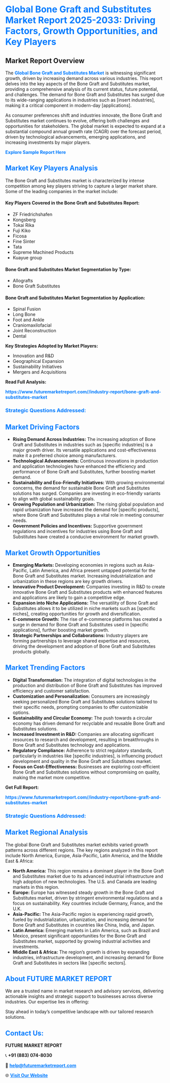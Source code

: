 <h1 style="color: #007BFF;">Global Bone Graft and Substitutes Market Report 2025-2033: Driving Factors, Growth Opportunities, and Key Players</h1>

<section id="overview">
<h2>Market Report Overview</h2>
<p>The <a href="https://www.futuremarketreport.com//industry-report/bone-graft-and-substitutes-market" style="color: #007BFF; text-decoration: none;"><strong>Global Bone Graft and Substitutes Market</strong></a> is witnessing significant growth, driven by increasing demand across various industries. This report delves into the key aspects of the Bone Graft and Substitutes market, providing a comprehensive analysis of its current status, future potential, and challenges. The demand for Bone Graft and Substitutes has surged due to its wide-ranging applications in industries such as [insert industries], making it a critical component in modern-day [applications].</p>
<p>As consumer preferences shift and industries innovate, the Bone Graft and Substitutes market continues to evolve, offering both challenges and opportunities for stakeholders. The global market is expected to expand at a substantial compound annual growth rate (CAGR) over the forecast period, driven by technological advancements, emerging applications, and increasing investments by major players.</p>
</section>

<section id="overview">
<p><a href="https://www.futuremarketreport.com//request-sample/reportId=45778" style="color: #007BFF; text-decoration: none;"><strong>Explore Sample Report Here</strong></a></p>
</section>

<section id="key-players">
<h2 style="color: #007BFF;">Market Key Players Analysis</h2>
<p>The Bone Graft and Substitutes market is characterized by intense competition among key players striving to capture a larger market share. Some of the leading companies in the market include:</p>
<h4>Key Players Covered in the Bone Graft and Substitutes Report:</h4>
<ul><li>ZF Friedrichshafen</li><li>Kongsberg</li><li>Tokai Rika</li><li>Fuji Kiko</li><li>Ficosa</li><li>Fine Sinter</li><li>Tata</li><li>Supreme Machined Products</li><li>Kuayue group</li></ul>
<h4>Bone Graft and Substitutes Market Segmentation by Type:</h4>
<ul><li>Allografts</li><li>Bone Graft Substitutes</li></ul>

<h4>Bone Graft and Substitutes Market Segmentation by Application:</h4>
<ul><li>Spinal Fusion</li><li>Long Bone</li><li>Foot and Ankle</li><li>Craniomaxilofacial</li><li>Joint Reconstruction</li><li>Dental</li></ul>
<p><strong>Key Strategies Adopted by Market Players:</strong></p>
<ul>
<li>Innovation and R&D</li>
<li>Geographical Expansion</li>
<li>Sustainability Initiatives</li>
<li>Mergers and Acquisitions</li>
</ul>
</section>

<section>
<p><strong>Read Full Analysis: </strong></p><a href="https://www.futuremarketreport.com//industry-report/bone-graft-and-substitutes-market" style="color: #007BFF; text-decoration: none;"><strong>https://www.futuremarketreport.com//industry-report/bone-graft-and-substitutes-market</strong></a>
<h3 style="color: #007BFF;">Strategic Questions Addressed:</h3>
</section>

<section id="driving-factors">
<h2 style="color: #007BFF;">Market Driving Factors</h2>
<ul>
<li><strong>Rising Demand Across Industries:</strong> The increasing adoption of Bone Graft and Substitutes in industries such as [specific industries] is a major growth driver. Its versatile applications and cost-effectiveness make it a preferred choice among manufacturers.</li>
<li><strong>Technological Advancements:</strong> Continuous innovations in production and application technologies have enhanced the efficiency and performance of Bone Graft and Substitutes, further boosting market demand.</li>
<li><strong>Sustainability and Eco-Friendly Initiatives:</strong> With growing environmental concerns, the demand for sustainable Bone Graft and Substitutes solutions has surged. Companies are investing in eco-friendly variants to align with global sustainability goals.</li>
<li><strong>Growing Population and Urbanization:</strong> The rising global population and rapid urbanization have increased the demand for [specific products], where Bone Graft and Substitutes plays a vital role in meeting consumer needs.</li>
<li><strong>Government Policies and Incentives:</strong> Supportive government regulations and incentives for industries using Bone Graft and Substitutes have created a conducive environment for market growth.</li>
</ul>
</section>

<section id="growth-opportunities">
<h2 style="color: #007BFF;">Market Growth Opportunities</h2>
<ul>
<li><strong>Emerging Markets:</strong> Developing economies in regions such as Asia-Pacific, Latin America, and Africa present untapped potential for the Bone Graft and Substitutes market. Increasing industrialization and urbanization in these regions are key growth drivers.</li>
<li><strong>Innovative Product Development:</strong> Companies investing in R&D to create innovative Bone Graft and Substitutes products with enhanced features and applications are likely to gain a competitive edge.</li>
<li><strong>Expansion into Niche Applications:</strong> The versatility of Bone Graft and Substitutes allows it to be utilized in niche markets such as [specific niches], creating opportunities for growth and diversification.</li>
<li><strong>E-commerce Growth:</strong> The rise of e-commerce platforms has created a surge in demand for Bone Graft and Substitutes used in [specific applications], further boosting market growth.</li>
<li><strong>Strategic Partnerships and Collaborations:</strong> Industry players are forming partnerships to leverage shared expertise and resources, driving the development and adoption of Bone Graft and Substitutes products globally.</li>
</ul>
</section>

<section id="trending-factors">
<h2 style="color: #007BFF;">Market Trending Factors</h2>
<ul>
<li><strong>Digital Transformation:</strong> The integration of digital technologies in the production and distribution of Bone Graft and Substitutes has improved efficiency and customer satisfaction.</li>
<li><strong>Customization and Personalization:</strong> Consumers are increasingly seeking personalized Bone Graft and Substitutes solutions tailored to their specific needs, prompting companies to offer customizable options.</li>
<li><strong>Sustainability and Circular Economy:</strong> The push towards a circular economy has driven demand for recyclable and reusable Bone Graft and Substitutes solutions.</li>
<li><strong>Increased Investment in R&D:</strong> Companies are allocating significant resources to research and development, resulting in breakthroughs in Bone Graft and Substitutes technology and applications.</li>
<li><strong>Regulatory Compliance:</strong> Adherence to strict regulatory standards, particularly in industries like [specific industries], is influencing product development and quality in the Bone Graft and Substitutes market.</li>
<li><strong>Focus on Cost-Effectiveness:</strong> Businesses are exploring cost-efficient Bone Graft and Substitutes solutions without compromising on quality, making the market more competitive.</li>
</ul>
</section>

<section>
<p><strong>Get Full Report: </strong></p><a href="https://www.futuremarketreport.com//industry-report/bone-graft-and-substitutes-market" style="color: #007BFF; text-decoration: none;"><strong>https://www.futuremarketreport.com//industry-report/bone-graft-and-substitutes-market</strong></a>
<h3 style="color: #007BFF;">Strategic Questions Addressed:</h3>
</section>


<section id="regional-analysis">
<h2 style="color: #007BFF;">Market Regional Analysis</h2>
<p>The global Bone Graft and Substitutes market exhibits varied growth patterns across different regions. The key regions analyzed in this report include North America, Europe, Asia-Pacific, Latin America, and the Middle East & Africa:</p>
<ul>
<li><strong>North America:</strong> This region remains a dominant player in the Bone Graft and Substitutes market due to its advanced industrial infrastructure and high adoption of new technologies. The U.S. and Canada are leading markets in this region.</li>
<li><strong>Europe:</strong> Europe has witnessed steady growth in the Bone Graft and Substitutes market, driven by stringent environmental regulations and a focus on sustainability. Key countries include Germany, France, and the U.K.</li>
<li><strong>Asia-Pacific:</strong> The Asia-Pacific region is experiencing rapid growth, fueled by industrialization, urbanization, and increasing demand for Bone Graft and Substitutes in countries like China, India, and Japan.</li>
<li><strong>Latin America:</strong> Emerging markets in Latin America, such as Brazil and Mexico, present significant opportunities for the Bone Graft and Substitutes market, supported by growing industrial activities and investments.</li>
<li><strong>Middle East & Africa:</strong> The region’s growth is driven by expanding industries, infrastructure development, and increasing demand for Bone Graft and Substitutes in sectors like [specific sectors].</li>
</ul>
</section>

<footer>
<h2 style="color: #007BFF;">About FUTURE MARKET REPORT</h2>
<p>We are a trusted name in market research and advisory services, delivering actionable insights and strategic support to businesses across diverse industries. Our expertise lies in offering:</p>

<p>Stay ahead in today’s competitive landscape with our tailored research solutions.</p>

<h2 style="color: #007BFF;">Contact Us:</h2>
<p><strong>FUTURE MARKET REPORT</strong></p>
<p>📞 <strong>+91 (883) 074-8030</strong></p>
<p>📧 <strong><a href="mailto:help@futuremarketreport.com" style="color: #007BFF;">help@futuremarketreport.com</a></strong></p>
<p>🌐 <strong><a href="https://www.futuremarketreport.com/" style="color: #007BFF;">Visit Our Website</a></strong></p>
</footer>